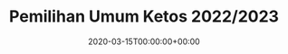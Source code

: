 ---
title: "Pemilihan Umum Ketos 2022/2023"
date: "2020-03-15T00:00:00+00:00"
albumthumb: "Pemilu/DSC_1209.jpg"
draft: false
resources:
- src: "Pemilu/DSC_1051.jpg"
- src: "Pemilu/DSC_1052.jpg"
- src: "Pemilu/DSC_1053.jpg"
---